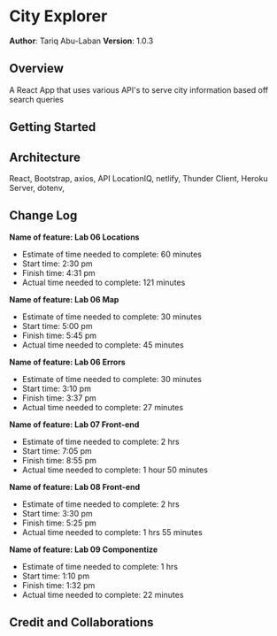 # City Explorer

**Author**: Tariq Abu-Laban
**Version**: 1.0.3

## Overview

<!-- Provide a high level overview of what this application is and why you are building it, beyond the fact that it's an assignment for this class. (i.e. What's your problem domain?) -->

A React App that uses various API's to serve city information based off search queries

## Getting Started

<!-- What are the steps that a user must take in order to build this app on their own machine and get it running? -->

## Architecture

React,
Bootstrap,
axios,
API LocationIQ,
netlify,
Thunder Client,
Heroku Server,
dotenv,

## Change Log

<!-- Use this area to document the iterative changes made to your application as each feature is successfully implemented. Use time stamps. Here's an example:

01-01-2001 4:59pm - Application now has a fully-functional express server, with a GET route for the location resource. -->

**Name of feature: Lab 06 Locations**

- Estimate of time needed to complete: 60 minutes
- Start time: 2:30 pm
- Finish time: 4:31 pm
- Actual time needed to complete: 121 minutes

**Name of feature: Lab 06 Map**

- Estimate of time needed to complete: 30 minutes
- Start time: 5:00 pm
- Finish time: 5:45 pm
- Actual time needed to complete: 45 minutes

**Name of feature: Lab 06 Errors**

- Estimate of time needed to complete: 30 minutes
- Start time: 3:10 pm
- Finish time: 3:37 pm
- Actual time needed to complete: 27 minutes

**Name of feature: Lab 07 Front-end**

- Estimate of time needed to complete: 2 hrs
- Start time: 7:05 pm
- Finish time: 8:55 pm
- Actual time needed to complete: 1 hour 50 minutes

**Name of feature: Lab 08 Front-end**

- Estimate of time needed to complete: 2 hrs
- Start time: 3:30 pm
- Finish time: 5:25 pm
- Actual time needed to complete: 1 hrs 55 minutes

**Name of feature: Lab 09 Componentize**

- Estimate of time needed to complete: 1 hrs
- Start time: 1:10 pm
- Finish time: 1:32 pm
- Actual time needed to complete: 22 minutes

## Credit and Collaborations

<!-- Give credit (and a link) to other people or resources that helped you build this application. -->
